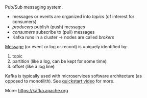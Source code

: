 Pub/Sub messaging system.

* messages or events are organized into *topics* (of interest for consumers)
* *producers* publish (push) messages
* *consumers* subscribe to (pull) messages
* Kafka runs in a cluster -> nodes are called *brokers*

[Message](https://kafka.apache.org/documentation/#messages) (or event or log or record) is uniquely identified by:

1. topic
2. partition (like a log, can be kept for some time)
3. offset (like a log line)

Kafka is typically used with microservices software architecture (as opposed to monotilith). See [quickstart video](https://kafka.apache.org/quickstart) for more.

More: https://kafka.apache.org
